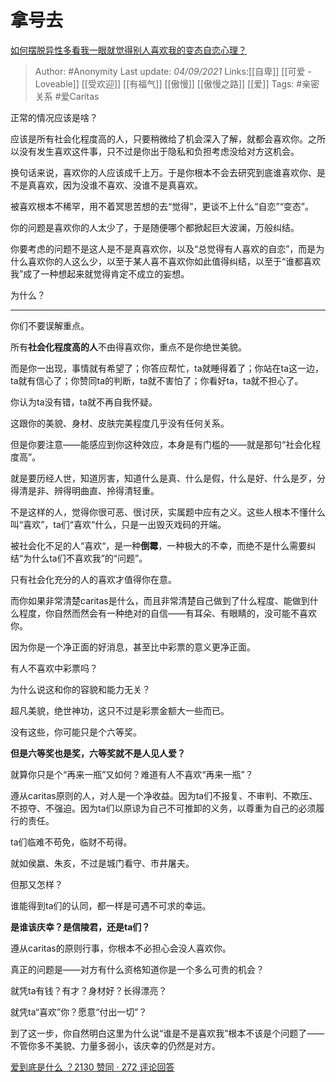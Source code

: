 # 拿号去
[如何摆脱异性多看我一眼就觉得别人喜欢我的变态自恋心理？](https://www.zhihu.com/question/59599415/answer/2100916481)

> Author: #Anonymity
> Last update: *04/09/2021*
> Links:[[自卑]] [[可爱 - Loveable]]  [[受欢迎]] [[有福气]]  [[傲慢]] [[傲慢之路]] [[爱]]
> Tags:  #亲密关系 #爱Caritas

正常的情况应该是啥？

应该是所有社会化程度高的人，只要稍微给了机会深入了解，就都会喜欢你。之所以没有发生喜欢这件事，只不过是你出于隐私和负担考虑没给对方这机会。

换句话来说，喜欢你的人应该成千上万。于是你根本不会去研究到底谁喜欢你、是不是真喜欢，因为没谁不喜欢、没谁不是真喜欢。

被喜欢根本不稀罕，用不着冥思苦想的去“觉得”，更谈不上什么“自恋”“变态”。

你的问题是喜欢你的人太少了，于是随便哪个都掀起巨大波澜，万般纠结。

你要考虑的问题不是这人是不是真喜欢你，以及“总觉得有人喜欢的自恋”，而是为什么喜欢你的人这么少，以至于某人喜不喜欢你如此值得纠结，以至于“谁都喜欢我”成了一种想起来就觉得肯定不成立的妄想。

为什么？

---

你们不要误解重点。

所有**社会化程度高的人**不由得喜欢你，重点不是你绝世美貌。

而是你一出现，事情就有希望了；你答应帮忙，ta就睡得着了；你站在ta这一边，ta就有信心了；你赞同ta的判断，ta就不害怕了；你看好ta，ta就不担心了。

你认为ta没有错，ta就不再自我怀疑。

这跟你的美貌、身材、皮肤完美程度几乎没有任何关系。

但是你要注意——能感应到你这种效应，本身是有门槛的——就是那句“社会化程度高”。

就是要历经人世，知道厉害，知道什么是真、什么是假，什么是好、什么是歹，分得清是非、辨得明曲直、拎得清轻重。

不是这样的人，觉得你很可恶、很讨厌，实属题中应有之义。这些人根本不懂什么叫“喜欢”，ta们“喜欢“什么，只是一出毁灭戏码的开端。

被社会化不足的人“喜欢“，是一种**倒霉**，一种极大的不幸，而绝不是什么需要纠结“为什么ta们不喜欢我”的“问题”。

只有社会化充分的人的喜欢才值得你在意。

而你如果非常清楚caritas是什么，而且非常清楚自己做到了什么程度、能做到什么程度，你自然而然会有一种绝对的自信——有耳朵、有眼睛的，没可能不喜欢你。

因为你是一个净正面的好消息，甚至比中彩票的意义更净正面。

有人不喜欢中彩票吗？

为什么说这和你的容貌和能力无关？

超凡美貌，绝世神功，这只不过是彩票金额大一些而已。

没有这些，你可能只是个六等奖。

**但是六等奖也是奖，六等奖就不是人见人爱？**

就算你只是个“再来一瓶”又如何？难道有人不喜欢“再来一瓶”？

遵从caritas原则的人，对人是一个净收益。因为ta们不报复、不审判、不欺压、不掠夺、不强迫。因为ta们以原谅为自己不可推卸的义务，以尊重为自己的必须履行的责任。

ta们临难不苟免，临财不苟得。

就如侯嬴、朱亥，不过是城门看守、市井屠夫。

但那又怎样？

谁能得到ta们的认同，都一样是可遇不可求的幸运。

**是谁该庆幸？是信陵君，还是ta们？**

遵从caritas的原则行事，你根本不必担心会没人喜欢你。

真正的问题是——对方有什么资格知道你是一个多么可贵的机会？

就凭ta有钱？有才？身材好？长得漂亮？

就凭ta“喜欢”你？愿意“付出一切”？

到了这一步，你自然明白这里为什么说“谁是不是喜欢我”根本不该是个问题了——不管你多不美貌、力量多弱小，该庆幸的仍然是对方。

[爱到底是什么 ？2130 赞同 · 272 评论回答](https://www.zhihu.com/question/444126370/answer/1743255025)
